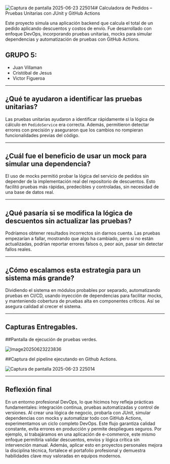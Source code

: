 ![Captura de pantalla 2025-06-23 225014](https://github.com/user-attachments/assets/1b29a2c4-6462-4c7e-b0af-5638a3cd9596)# Calculadora de Pedidos – Pruebas Unitarias con JUnit y GitHub Actions

Este proyecto simula una aplicación backend que calcula el total de un pedido aplicando descuentos y costos de envío. Fue desarrollado con enfoque DevOps, incorporando pruebas unitarias, mocks para simular dependencias y automatización de pruebas con GitHub Actions.

## GRUPO 5:
- Juan Villaman  
- Cristóbal de Jesus  
- Victor Figueroa  

---

## ¿Qué te ayudaron a identificar las pruebas unitarias?

Las pruebas unitarias ayudaron a identificar rápidamente si la lógica de cálculo en `PedidoService` era correcta. Además, permitieron detectar errores con precisión y aseguraron que los cambios no rompieran funcionalidades previas del código.

---

## ¿Cuál fue el beneficio de usar un mock para simular una dependencia?

El uso de mocks permitió probar la lógica del servicio de pedidos sin depender de la implementación real del repositorio de descuentos. Esto facilitó pruebas más rápidas, predecibles y controladas, sin necesidad de una base de datos real.

---

## ¿Qué pasaría si se modifica la lógica de descuentos sin actualizar las pruebas?

Podríamos obtener resultados incorrectos sin darnos cuenta. Las pruebas empezarían a fallar, mostrando que algo ha cambiado, pero si no están actualizadas, podrían reportar errores falsos o, peor aún, pasar sin detectar fallos reales.

---

## ¿Cómo escalamos esta estrategia para un sistema más grande?

Dividiendo el sistema en módulos probables por separado, automatizando pruebas en CI/CD, usando inyección de dependencias para facilitar mocks, y manteniendo cobertura de pruebas alta en componentes críticos. Así se asegura calidad al crecer el sistema.

---
## Capturas Entregables.

##Pantalla de ejecución de pruebas verdes.

![Image20250623223836](https://github.com/user-attachments/assets/91ea48a2-db17-4d39-a7ee-9bafe5d04d55)

##Captura del pipeline ejecutando en Github Actions.


![Captura de pantalla 2025-06-23 225014](https://github.com/user-attachments/assets/684ba01d-839d-4b4f-809c-f74d403ac30b)

---

## Reflexión final

En un entorno profesional DevOps, lo que hicimos hoy refleja prácticas fundamentales: integración continua, pruebas automatizadas y control de versiones. Al crear una lógica de negocio, probarla con JUnit, simular dependencias con mocks y automatizar todo con GitHub Actions, experimentamos un ciclo completo DevOps. Este flujo garantiza calidad constante, evita errores en producción y permite despliegues seguros. Por ejemplo, si trabajáramos en una aplicación de e-commerce, este mismo enfoque permitiría validar descuentos, envíos y lógica crítica sin intervención manual. Además, aplicar esto en proyectos personales mejora la disciplina técnica, fortalece el portafolio profesional y demuestra habilidades clave muy valoradas en equipos modernos.
